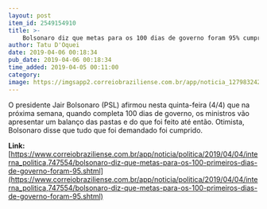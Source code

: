 ```yaml
---
layout: post
item_id: 2549154910
title: >-
    Bolsonaro diz que metas para os 100 dias de governo foram 95% cumpridas
author: Tatu D'Oquei
date: 2019-04-06 00:18:34
pub_date: 2019-04-06 00:18:34
time_added: 2019-04-05 00:11:00
category: 
image: https://imgsapp2.correiobraziliense.com.br/app/noticia_127983242361/2019/04/04/747554/20190404211404893652a.jpg
---
```


O presidente Jair Bolsonaro (PSL) afirmou nesta quinta-feira (4/4) que na próxima semana, quando completa 100 dias de governo, os ministros vão apresentar um balanço das pastas e do que foi feito até então. Otimista, Bolsonaro disse que tudo que foi demandado foi cumprido.

**Link:** [https://www.correiobraziliense.com.br/app/noticia/politica/2019/04/04/interna_politica,747554/bolsonaro-diz-que-metas-para-os-100-primeiros-dias-de-governo-foram-95.shtml](https://www.correiobraziliense.com.br/app/noticia/politica/2019/04/04/interna_politica,747554/bolsonaro-diz-que-metas-para-os-100-primeiros-dias-de-governo-foram-95.shtml)

